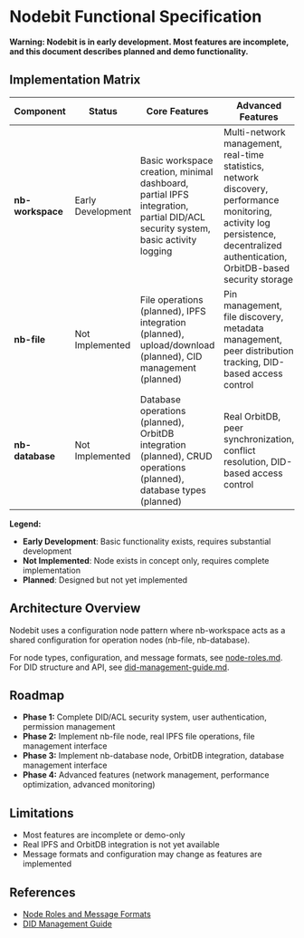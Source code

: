 # Nodebit Functional Specification

**Warning: Nodebit is in early development. Most features are incomplete, and this document describes planned and demo functionality.**

## Implementation Matrix

| Component | Status | Core Features | Advanced Features |
|-----------|--------|---------------|-------------------|
| **nb-workspace** | Early Development | Basic workspace creation, minimal dashboard, partial IPFS integration, partial DID/ACL security system, basic activity logging | Multi-network management, real-time statistics, network discovery, performance monitoring, activity log persistence, decentralized authentication, OrbitDB-based security storage |
| **nb-file** | Not Implemented | File operations (planned), IPFS integration (planned), upload/download (planned), CID management (planned) | Pin management, file discovery, metadata management, peer distribution tracking, DID-based access control |
| **nb-database** | Not Implemented | Database operations (planned), OrbitDB integration (planned), CRUD operations (planned), database types (planned) | Real OrbitDB, peer synchronization, conflict resolution, DID-based access control |

**Legend:**
- **Early Development**: Basic functionality exists, requires substantial development
- **Not Implemented**: Node exists in concept only, requires complete implementation
- **Planned**: Designed but not yet implemented

## Architecture Overview

Nodebit uses a configuration node pattern where nb-workspace acts as a shared configuration for operation nodes (nb-file, nb-database).

For node types, configuration, and message formats, see [node-roles.md](./node-roles.md).
For DID structure and API, see [did-management-guide.md](./did-management-guide.md).

## Roadmap

- **Phase 1:** Complete DID/ACL security system, user authentication, permission management
- **Phase 2:** Implement nb-file node, real IPFS file operations, file management interface
- **Phase 3:** Implement nb-database node, OrbitDB integration, database management interface
- **Phase 4:** Advanced features (network management, performance optimization, advanced monitoring)

## Limitations

- Most features are incomplete or demo-only
- Real IPFS and OrbitDB integration is not yet available
- Message formats and configuration may change as features are implemented

## References

- [Node Roles and Message Formats](./node-roles.md)
- [DID Management Guide](./did-management-guide.md)